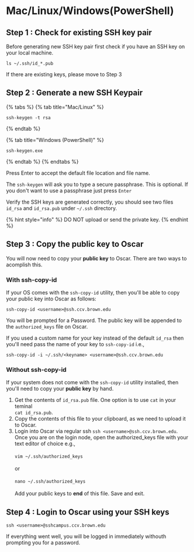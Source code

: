 # Mac/Linux/Windows(PowerShell)

## Step 1 : Check for existing SSH key pair

Before generating new SSH key pair first check if you have an SSH key on your local machine.&#x20;

```
ls ~/.ssh/id_*.pub
```

If there are existing keys, please move to Step 3

## Step 2 : Generate a new SSH Keypair

{% tabs %}
{% tab title="Mac/Linux" %}
```
ssh-keygen -t rsa
```
{% endtab %}

{% tab title="Windows (PowerShell)" %}
```
ssh-keygen.exe
```
{% endtab %}
{% endtabs %}

Press Enter to accept the default file location and file name.&#x20;

The `ssh-keygen` will ask you to type a secure passphrase. This is optional. If you don't want to use a passphrase just press `Enter`

Verify the SSH keys are generated correctly, you should see two files `id_rsa` and `id_rsa.pub` under `~/.ssh` directory.

{% hint style="info" %}
DO NOT upload or send the private key.&#x20;
{% endhint %}

## **Step 3 : Copy the public key to Oscar**

You will now need to copy your **public key** to Oscar. There are two ways to acomplish this.

### **With ssh-copy-id**

If your OS comes with the `ssh-copy-id` utility, then you'll be able to copy your public key into Oscar as follows:

```
ssh-copy-id <username>@ssh.ccv.brown.edu
```

You will be prompted for a Password. The public key will be appended to the `authorized_keys` file on Oscar.&#x20;

If you used a custom name for your key instead of the default `id_rsa` then you'll need pass the name of your key to `ssh-copy-id` i.e.,

```
ssh-copy-id -i ~/.ssh/<keyname> <username>@ssh.ccv.brown.edu
```

### **Without ssh-copy-id**

If your system does not come with the `ssh-copy-id` utility installed, then you'll need to copy your **public key** by hand.

1. Get the contents of `id_rsa.pub` file. One option is to use `cat` in your teminal\
   &#x20;`cat id_rsa.pub`.&#x20;
2. Copy the contents of this file to your clipboard, as we need to upload it to Oscar.
3. Login into Oscar via regular ssh `ssh <username>@ssh.ccv.brown.edu`. Once you are on the login node, open the authorized\_keys file with your text editor of choice e.g.,\
   \
   `vim ~/.ssh/authorized_keys`\
   \
   or\
   \
   `nano ~/.ssh/authorized_keys`\
   \
   Add your public keys to **end** of this file. Save and exit.&#x20;

## **Step 4 : Login to Oscar using your SSH keys**&#x20;

```
ssh <username>@sshcampus.ccv.brown.edu
```

If everything went well, you will be logged in immediately withouth prompting you for a password.&#x20;

